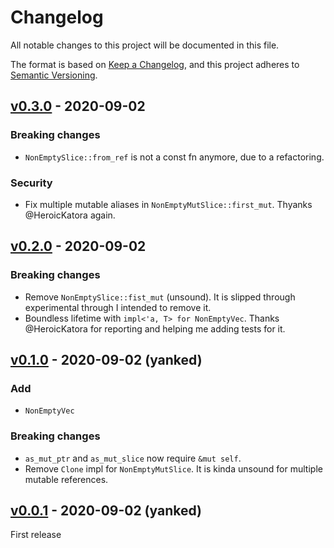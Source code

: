 # Changelog

All notable changes to this project will be documented in this file.

The format is based on [Keep a Changelog](https://keepachangelog.com/en/1.0.0/),
and this project adheres to [Semantic Versioning](https://semver.org/spec/v2.0.0.html).

<!--
# Guiding Principles

* Changelogs are for _humans_, not machines.
* There should be an entry for every single version.
* The same types of changes should be grouped.
* Versions and sections should be linkable.
* The latest version comes first.
* The release date of each version is displayed.
* Mention whether you follow Semantic Versioning.

# Types of changes

* `Added` for new features.
* `Changed` for changes in existing functionality.
* `Deprecated` for soon-to-be removed features.
* `Removed` for now removed features.
* `Fixed` for any bug fixes.
* `Security` in case of vulnerabilities.
-->

## [v0.3.0] - 2020-09-02

### Breaking changes

* `NonEmptySlice::from_ref` is not a const fn anymore, due to a refactoring.

### Security

* Fix multiple mutable aliases in `NonEmptyMutSlice::first_mut`. Thyanks @HeroicKatora again.

## [v0.2.0] - 2020-09-02

### Breaking changes

* Remove `NonEmptySlice::fist_mut` (unsound). It is slipped through experimental
  through I intended to remove it.
* Boundless lifetime with `impl<'a, T> for NonEmptyVec`. Thanks @HeroicKatora for reporting
  and helping me adding tests for it.

## [v0.1.0] - 2020-09-02 (yanked)

### Add

* `NonEmptyVec`

### Breaking changes

* `as_mut_ptr` and `as_mut_slice` now require `&mut self`.
* Remove `Clone` impl for `NonEmptyMutSlice`.
  It is kinda unsound for multiple mutable references.

## [v0.0.1] - 2020-09-02 (yanked)

First release

[v0.3.0]: https://github.com/lzutao/rust-oom/compare/v0.2.0...v0.3.0
[v0.2.0]: https://github.com/lzutao/rust-oom/compare/v0.1.0...v0.2.0
[v0.1.0]: https://github.com/lzutao/rust-oom/compare/v0.0.1...v0.1.0
[v0.0.1]: https://github.com/lzutao/rust-oom/releases/tag/v0.0.1
